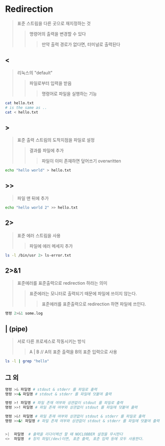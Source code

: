 # Redirection

> 표준 스트림을 다른 곳으로 재지정하는 것
>
> > 명령어의 출력을 변경할 수 있다
> >
> > > 만약 출력 경로가 없다면, 터미널로 출력된다

## \<

> 리눅스의 "default"
>
> > 파일로부터 입력을 받음
> >
> > > 명령어로 파일을 실행하는 기능

```sh
cat hello.txt
# is the same as ..
cat < hello.txt
```

## \>

> 표준 출력 스트림의 도착지점을 파일로 설정
>
> > 결과를 파일에 추가
> >
> > > 파일이 이미 존재하면 덮어쓰기 overwritten

```sh
echo "hello world" > hello.txt
```

## \>\>

> 파일 맨 뒤에 추가

```sh
echo "hello world 2" >> hello.txt
```

## 2\>

> 표준 에러 스트림을 사용
>
> > 파일에 에러 메세지 추가

```sh
ls -l /bin/usr 2> ls-error.txt
```

## 2\>&1

> 표준에러를 표준출력으로 redirection 하라는 의미
>
> > 표준에러는 모니터로 출력되기 때문에 파일에 쓰이지 않는다.
> >
> > > 표준에러를 표준출력으로 redirection 하면 파일에 쓰인다.

```sh
명령 2>&1 some.log
```

## | (pipe)

> 서로 다른 프로세스로 작동시키는 방식
>
> > A | B // A의 표준 출력을 B의 표준 입력으로 사용

```sh
ls -l | grep "hello"
```

## 그 외

```sh
명령 >& 파일명 # stdout & stderr 를 파일로 출력
명령 >>& 파일명 # stdout & stderr 를 파일에 덧붙여 출력

명령 >! 파일명 # 파일 존재 여부와 상관없이 stdout 를 파일로 출력
명령 >>! 파일명 # 파일 존재 여부와 상관없이 stdout 를 파일에 덧붙여 출력

명령 >&! 파일명 # 파일 존재 여부와 상관없이 stdout & stderr 를 파일로 출력
명령 >>&! 파일명 # 파일 존재 여부와 상관없이 stdout & stderr 를 파일에 덧붙여 출력


>|  파일명  # 출력을 리다이렉션 할 때 NOCLOBBER 설정을 무시한다
<>  파일명  # 장치 파일(/dev)이면, 표준 출력, 표준 입력 등에 모두 사용한다.
```
